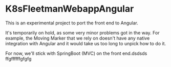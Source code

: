 # K8sFleetmanWebappAngular

This is an experimental project to port the front end to Angular.

It's temporarily on hold, as some very minor problems got in the way. For example, the Moving Marker that we rely on doesn't have any native integration with Angular and it would take us too long to unpick how to do it. 

For now, we'll stick with SpringBoot (MVC) on the front end.dsdsds
ffgffffffgfgfg